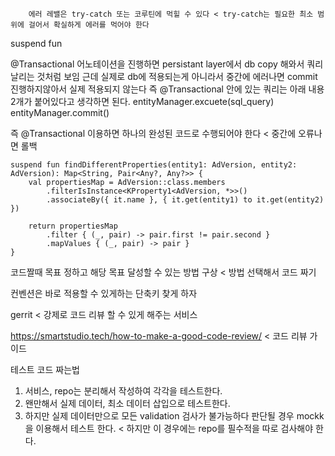         에러 레밸은 try-catch 또는 코루틴에 먹힐 수 있다 < try-catch는 필요한 최소 범위에 걸어서 확실하게 에러를 먹어야 한다

suspend fun  


@Transactional 어노테이션을 진행하면 persistant layer에서 db copy 해와서 쿼리 날리는 것처럼 보임
근데 실제로 db에 적용되는게 아니라서 중간에 에러나면 commit 진행하지않아서 실제 적용되지 않는다
즉 @Transactional 안에 있는 쿼리는 아래 내용 2개가 붙어있다고 생각하면 된다.
        entityManager.excuete(sql_query)
        entityManager.commit()


즉 @Transactional 이용하면 하나의 완성된 코드로 수행되어야 한다 < 중간에 오류나면 롤백




    suspend fun findDifferentProperties(entity1: AdVersion, entity2: AdVersion): Map<String, Pair<Any?, Any?>> {
        val propertiesMap = AdVersion::class.members
            .filterIsInstance<KProperty1<AdVersion, *>>()
            .associateBy({ it.name }, { it.get(entity1) to it.get(entity2) })

        return propertiesMap
            .filter { (_, pair) -> pair.first != pair.second }
            .mapValues { (_, pair) -> pair }
    }

코드짤때 목표 정하고 해당 목표 달성할 수 있는 방법 구상 < 방법 선택해서 코드 짜기


컨벤션은 바로 적용할 수 있게하는 단축키 찾게 하자


gerrit < 강제로 코드 리뷰 할 수 있게 해주는 서비스


https://smartstudio.tech/how-to-make-a-good-code-review/ < 코드 리뷰 가이드


테스트 코드 짜는법
1. 서비스, repo는 분리해서 작성하여 각각을 테스트한다.
2. 왠만해서 실제 데이터, 최소 데이터 삽입으로 테스트한다.
3. 하지만 실제 데이터만으로 모든 validation 검사가 불가능하다 판단될 경우 mockk을 이용해서 테스트 한다. < 하지만 이 경우에는 repo를 필수적을 따로 검사해야 한다.
